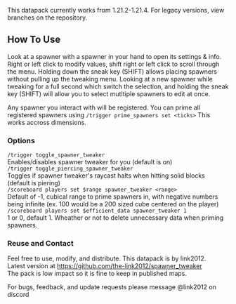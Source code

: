 This datapack currently works from 1.21.2-1.21.4. For legacy versions, view branches on the repository.<br>
## How To Use
Look at a spawner with a spawner in your hand to open its settings & info. Right or left click to modify values, shift right or left click to scroll through the menu. Holding down the sneak key (SHIFT) allows placing spawners without pulling up the tweaking menu. Looking at a new spawner while tweaking for a full second which switch the selection, and holding the sneak key (SHIFT) will allow you to select mutltiple spawners to edit at once. 

Any spawner you interact with will be registered. You can prime all registered spawners using `/trigger prime_spawners set <ticks>` This works accross dimensions.

### Options
`/trigger toggle_spawner_tweaker`<br>
Enables/disables spawner tweaker for you (default is on)<br>
`/trigger toggle_piercing_spawner_tweaker`<br>
Toggles if spawner tweaker's raycast halts when hitting solid blocks (default is piering)<br>
`/scoreboard players set $range spawner_tweaker <range>`<br>
Default of -1, cubical range to prime spawners in, with negative numbers being infinite (ex. 100 would be a 200 sized cube centered on the player)<br>
`/scoreboard players set $efficient_data spawner_tweaker 1`<br>
1 or 0, default 1. Wheather or not to delete unnecessary data when priming spawners.

### Reuse and Contact
Feel free to use, modify, and distribute. This datapack is by link2012.<br>
Latest version at https://github.com/the-link2012/spawner_tweaker<br>
The pack is low impact so it is fine to keep in published maps.

For bugs, feedback, and update requests please message @link2012 on discord